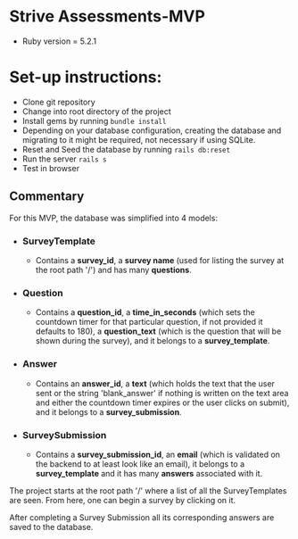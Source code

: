 # Strive Assessments-MVP

* Ruby version = 5.2.1

# Set-up instructions:

- Clone git repository
- Change into root directory of the project
- Install gems by running `bundle install`
- Depending on your database configuration, creating the database and migrating to it might be required, not necessary if using SQLite.
- Reset and Seed the database by running `rails db:reset`
- Run the server `rails s`
- Test in browser

## Commentary

For this MVP, the database was simplified into 4 models:
- ### SurveyTemplate
    * Contains a __survey_id__, a __survey name__ (used for listing the survey at the root path '/') and has many __questions__.
- ### Question
    * Contains a __question_id__, a __time_in_seconds__ (which sets the countdown timer for that particular question, if not provided it defaults to 180), a __question_text__ (which is the question that will be shown during the survey), and it belongs to a __survey_template__.  
- ### Answer
    * Contains an __answer_id__, a __text__ (which holds the text that the user sent or the string 'blank_answer' if nothing is written on the text area and either the countdown timer expires or the user clicks on submit), and it belongs to a __survey_submission__.
- ### SurveySubmission
    * Contains a __survey_submission_id__, an __email__ (which is validated on the backend to at least look like an email), it belongs to a __survey_template__ and it has many __answers__ associated with it.

The project starts at the root path '/' where a list of all the SurveyTemplates are seen. From here, one can begin a survey by clicking on it.

After completing a Survey Submission all its corresponding answers are saved to the database. 

